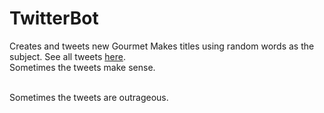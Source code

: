 # TwitterBot
Creates and tweets new Gourmet Makes titles using random words as the subject. See all tweets <a href="https://twitter.com/GourmetMakesBot?s=20">here</a>.
<br>
Sometimes the tweets make sense.

<br>
Sometimes the tweets are outrageous.
